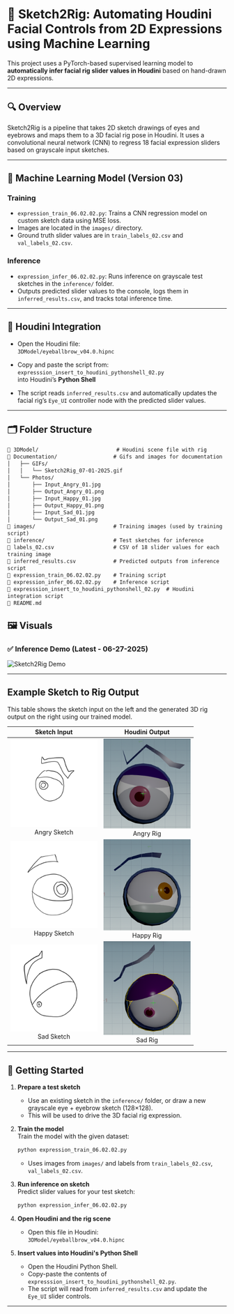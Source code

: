 # 🎨 Sketch2Rig: Automating Houdini Facial Controls from 2D Expressions using Machine Learning

This project uses a PyTorch-based supervised learning model to **automatically infer facial rig slider values in Houdini** based on hand-drawn 2D expressions.

---

## 🔍 Overview

Sketch2Rig is a pipeline that takes 2D sketch drawings of eyes and eyebrows and maps them to a 3D facial rig pose in Houdini. It uses a convolutional neural network (CNN) to regress 18 facial expression sliders based on grayscale input sketches.

---

## 🧠 Machine Learning Model (Version 03)

### Training

- `expression_train_06.02.02.py`: Trains a CNN regression model on custom sketch data using MSE loss.
- Images are located in the `images/` directory.
- Ground truth slider values are in `train_labels_02.csv` and `val_labels_02.csv`.

### Inference

- `expression_infer_06.02.02.py`: Runs inference on grayscale test sketches in the `inference/` folder.
- Outputs predicted slider values to the console, logs them in `inferred_results.csv`, and tracks total inference time.

---

## 📎 Houdini Integration

- Open the Houdini file:\
  `3DModel/eyeballbrow_v04.0.hipnc`

- Copy and paste the script from:\
  `expresssion_insert_to_houdini_pythonshell_02.py`\
  into Houdini’s **Python Shell**

- The script reads `inferred_results.csv` and automatically updates the facial rig’s `Eye_UI` controller node with the predicted slider values.

---

## 🗂 Folder Structure

```
📁 3DModel/                         # Houdini scene file with rig
📁 Documentation/                  # Gifs and images for documentation
│   ├── GIFs/
│   │   └── Sketch2Rig_07-01-2025.gif
│   └── Photos/
│       ├── Input_Angry_01.jpg
│       ├── Output_Angry_01.png
│       ├── Input_Happy_01.jpg
│       ├── Output_Happy_01.png
│       ├── Input_Sad_01.jpg
│       └── Output_Sad_01.png
📁 images/                         # Training images (used by training script)
📁 inference/                      # Test sketches for inference
📄 labels_02.csv                   # CSV of 18 slider values for each training image
📄 inferred_results.csv            # Predicted outputs from inference script
📄 expression_train_06.02.02.py    # Training script
📄 expression_infer_06.02.02.py    # Inference script
📄 expresssion_insert_to_houdini_pythonshell_02.py  # Houdini integration script
📄 README.md
```

## 🖼️ Visuals

### ✅ Inference Demo (Latest - 06-27-2025)
![Sketch2Rig Demo](Documentation/Sketch2Rig_07-21-2025.gif)

---

## Example Sketch to Rig Output

This table shows the sketch input on the left and the generated 3D rig output on the right using our trained model.

| Sketch Input | Houdini Output |
|--------------|----------------|
| <div align="center"><img src="Documentation/Photos/Input_Angry_01.jpg" width="200"/><br/>Angry Sketch</div> | <div align="center"><img src="Documentation/Photos/Output_Angry_01.png" width="200"/><br/>Angry Rig</div> |
| <div align="center"><img src="Documentation/Photos/Input_Happy_01.jpg" width="200"/><br/>Happy Sketch</div> | <div align="center"><img src="Documentation/Photos/Output_Happy_01.png" width="200"/><br/>Happy Rig</div> |
| <div align="center"><img src="Documentation/Photos/Input_Sad_01.jpg" width="200"/><br/>Sad Sketch</div> | <div align="center"><img src="Documentation/Photos/Output_Sad_01.png" width="200"/><br/>Sad Rig</div> |

---
## 🚀 Getting Started

1. **Prepare a test sketch**

   - Use an existing sketch in the `inference/` folder, or draw a new grayscale eye + eyebrow sketch (128×128).
   - This will be used to drive the 3D facial rig expression.

2. **Train the model**\
   Train the model with the given dataset:

   ```bash
   python expression_train_06.02.02.py
   ```

   - Uses images from `images/` and labels from `train_labels_02.csv`, `val_labels_02.csv`.

3. **Run inference on sketch**\
   Predict slider values for your test sketch:

   ```bash
   python expression_infer_06.02.02.py
   ```

4. **Open Houdini and the rig scene**

   - Open this file in Houdini:\
     `3DModel/eyeballbrow_v04.0.hipnc`

5. **Insert values into Houdini's Python Shell**

   - Open the Houdini Python Shell.
   - Copy-paste the contents of `expresssion_insert_to_houdini_pythonshell_02.py`.
   - The script will read from `inferred_results.csv` and update the `Eye_UI` slider controls.

---

